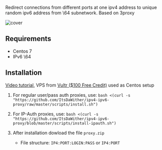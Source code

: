 Redirect connections from different ports at one ipv4 address to unique random ipv6 address from \64 subnetwork. Based on 3proxy

![cover](cover.svg)

## Requirements
- Centos 7
- IPv6 \64

## Installation
[Video tutorial](https://youtu.be/EKBJHSTmT4w), VPS from [Vultr ($100 Free Credit)](https://www.vultr.com/?ref=8519302-6G) used as Centos setup

1. For regular user/pass auth proxies, use: `bash <(curl -s "https://github.com/ItsDaWither/ipv4-ipv6-proxy/raw/master/scripts/install.sh")`
2. For IP-Auth proxies, use: `bash <(curl -s "https://github.com/ItsDaWither/ipv4-ipv6-proxy/blob/master/scripts/install-ipauth.sh")`

1. After installation dowload the file `proxy.zip`
   * File structure: `IP4:PORT:LOGIN:PASS` or `IP4:PORT`
